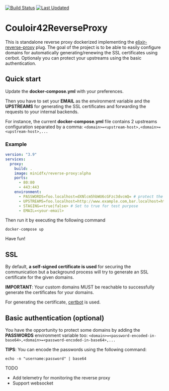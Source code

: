 [![Build Status](https://app.travis-ci.com/minidfx/elixir-reverse-proxy.svg?branch=main)](https://app.travis-ci.com/minidfx/elixir-reverse-proxy)
[![Last Updated](https://img.shields.io/github/last-commit/minidfx/elixir-reverse-proxy.svg)](https://github.com/minidfx/elixir-reverse-proxy/commits/master)

# Couloir42ReverseProxy

This is standalone reverse proxy dockerized implementing the [elixir-reverse-proxy](https://github.com/tallarium/reverse_proxy_plug) plug. The goal of the project is to be able to easily configure domains for automatically generating/renewing the SSL certificates using cerbot. Optionaly you can protect your upstreams using the basic authentication.

## Quick start

Update the **docker-compose.yml** with your preferences.

Then you have to set your **EMAIL** as the environment variable and the **UPSTREAMS** for generating the SSL certificates and forwarding the requests to your internal backends.

For instance, the current **docker-compose.yml** file contains 2 upstreams configuration separated by a comma: `<domain>=<upstream-host>,<domain>=<upstream-host>,...`

### Example

```yaml
version: "3.9"
services:
  proxy:
    build: .
    image: minidfx/reverse-proxy:alpha
    ports:
      - 80:80
      - 443:443
    environment:
      - PASSWORDS=foo.localhost=dXNlcm5hbWU6cGFzc3dvcmQ= # protect the foo.localhost domain with following the username 'username' and the password 'password'.
      - UPSTREAMS=foo.localhost=http://www.example.com,bar.localhost=http://www.perdu.com
      - STAGING=<true|false> # Set to true for test purpose
      - EMAIL=<your-email>
```

Then run it by executing the following command

```shell
docker-compose up
```

Have fun!

## SSL

By default, **a self-signed certificate is used** for securing the communication but a background process will try to generate an SSL certificate for the given domains.

**IMPORTANT**: Your custom domains MUST be reachable to successfully generate the certificates for your domains.

For generating the certificate, [certbot](https://certbot.eff.org) is used.

## Basic authentication (optional)

You have the opportunity to protect some domains by adding the **PASSWORDS** environment variable too: `<domain>=<password-encoded-in-base64>,<domain>=<password-encoded-in-base64>,...`

**TIPS**: You can encode the passwords using the following command:

```shell
echo -n "username:password" | base64
```

TODO

- Add telemetry for monitoring the reverse proxy
- Support websocket
